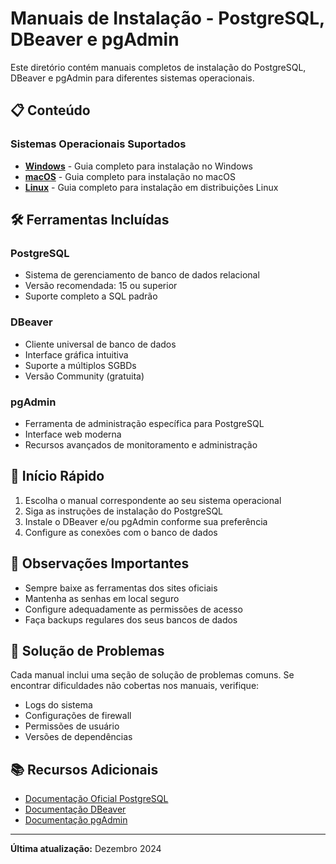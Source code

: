 # Manuais de Instalação - PostgreSQL, DBeaver e pgAdmin

Este diretório contém manuais completos de instalação do PostgreSQL, DBeaver e pgAdmin para diferentes sistemas operacionais.

## 📋 Conteúdo

### Sistemas Operacionais Suportados

- **[Windows](manuais/instalacao/windows.md)** - Guia completo para instalação no Windows
- **[macOS](manuais/instalacao/macos.md)** - Guia completo para instalação no macOS
- **[Linux](manuais/instalacao/linux.md)** - Guia completo para instalação em distribuições Linux

## 🛠️ Ferramentas Incluídas

### PostgreSQL

- Sistema de gerenciamento de banco de dados relacional
- Versão recomendada: 15 ou superior
- Suporte completo a SQL padrão

### DBeaver

- Cliente universal de banco de dados
- Interface gráfica intuitiva
- Suporte a múltiplos SGBDs
- Versão Community (gratuita)

### pgAdmin

- Ferramenta de administração específica para PostgreSQL
- Interface web moderna
- Recursos avançados de monitoramento e administração

## 🚀 Início Rápido

1. Escolha o manual correspondente ao seu sistema operacional
2. Siga as instruções de instalação do PostgreSQL
3. Instale o DBeaver e/ou pgAdmin conforme sua preferência
4. Configure as conexões com o banco de dados

## 📝 Observações Importantes

- Sempre baixe as ferramentas dos sites oficiais
- Mantenha as senhas em local seguro
- Configure adequadamente as permissões de acesso
- Faça backups regulares dos seus bancos de dados

## 🔧 Solução de Problemas

Cada manual inclui uma seção de solução de problemas comuns. Se encontrar dificuldades não cobertas nos manuais, verifique:

- Logs do sistema
- Configurações de firewall
- Permissões de usuário
- Versões de dependências

## 📚 Recursos Adicionais

- [Documentação Oficial PostgreSQL](https://www.postgresql.org/docs/)
- [Documentação DBeaver](https://dbeaver.io/docs/)
- [Documentação pgAdmin](https://www.pgadmin.org/docs/)

---

**Última atualização:** Dezembro 2024
